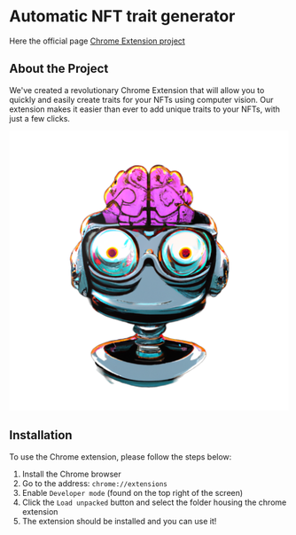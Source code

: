 # Automatic NFT trait generator

Here the official page [Chrome Extension project](https://metaverseprofessional.tech/pages/buildspace-n-w-s2)

## About the Project
We've created a revolutionary Chrome Extension that will allow you to quickly and easily create traits for your NFTs using computer vision. Our extension makes it easier than ever to add unique traits to your NFTs, with just a few clicks.

![alt text](https://raw.githubusercontent.com/jegamboafuentes/automatic_nft_trait_generator_chrome_extension_w4/main/nft%20trait%20generator%20extension/assets/project.png?token=GHSAT0AAAAAAB53H3DGQK6PHFX6276H5GJUY6RO6MA)

## Installation
To use the Chrome extension, please follow the steps below:

1. Install the Chrome browser
2. Go to the address: `chrome://extensions`
3. Enable `Developer mode` (found on the top right of the screen)
4. Click the `Load unpacked` button and select the folder housing the chrome extension
5. The extension should be installed and you can use it!
